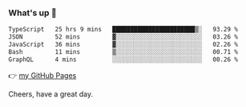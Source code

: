 ### What's up 👋

<!--START_SECTION:waka-->

```txt
TypeScript   25 hrs 9 mins   ███████████████████████▒░   93.29 %
JSON         52 mins         ▓░░░░░░░░░░░░░░░░░░░░░░░░   03.26 %
JavaScript   36 mins         ▓░░░░░░░░░░░░░░░░░░░░░░░░   02.26 %
Bash         11 mins         ▒░░░░░░░░░░░░░░░░░░░░░░░░   00.71 %
GraphQL      4 mins          ░░░░░░░░░░░░░░░░░░░░░░░░░   00.26 %
```

<!--END_SECTION:waka-->

👉 [my GitHub Pages](https://ykzhukian.github.io)

Cheers, have a great day.

